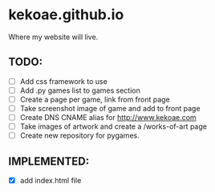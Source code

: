 # kekoae.github.io

Where my website will live.

## TODO:

- [ ] Add css framework to use
- [ ] Add .py games list to games section
- [ ] Create a page per game, link from front page
- [ ] Take screenshot image of game and add to front page
- [ ] Create DNS CNAME alias for http://www.kekoae.com
- [ ] Take images of artwork and create a /works-of-art page
- [ ] Create new repository for pygames.

## IMPLEMENTED:

- [x] add index.html file
